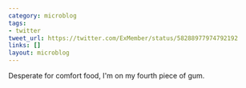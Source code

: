 ```yaml
---
category: microblog
tags:
- twitter
tweet_url: https://twitter.com/ExMember/status/58288977974792192
links: []
layout: microblog
---
```

Desperate for comfort food, I'm on my fourth piece of gum.

